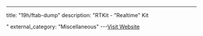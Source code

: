 ---
title: "19h/ftab-dump"
description: "RTKit - \"Realtime\" Kit



"
external_category: "Miscellaneous"
---[Visit Website](https://github.com/19h/ftab-dump)

